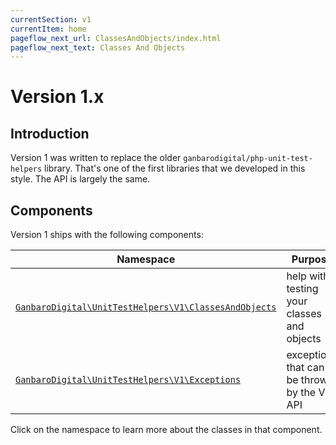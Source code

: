 ```yaml
---
currentSection: v1
currentItem: home
pageflow_next_url: ClassesAndObjects/index.html
pageflow_next_text: Classes And Objects
---
```


# Version 1.x

## Introduction

Version 1 was written to replace the older `ganbarodigital/php-unit-test-helpers` library. That's one of the first libraries that we developed in this style. The API is largely the same.

## Components

Version 1 ships with the following components:

Namespace | Purpose
----------|--------
[`GanbaroDigital\UnitTestHelpers\V1\ClassesAndObjects`](ClassesAndObjects/index.html) | help with testing your classes and objects
[`GanbaroDigital\UnitTestHelpers\V1\Exceptions`](Exceptions/index.html) | exceptions that can be thrown by the V1 API

Click on the namespace to learn more about the classes in that component.
